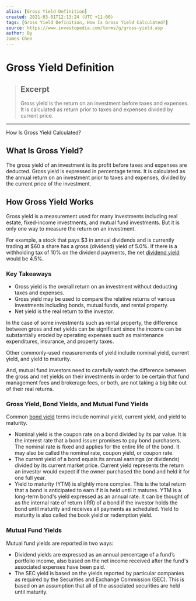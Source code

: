 ```yaml
---
alias: [Gross Yield Definition]
created: 2021-03-01T12:13:24 (UTC +11:00)
tags: [Gross Yield Definition, How Is Gross Yield Calculated?]
source: https://www.investopedia.com/terms/g/gross-yield.asp
author: By
James Chen
---
```


# Gross Yield Definition

> ## Excerpt
> Gross yield is the return on an investment before taxes and expenses. It is calculated as return prior to taxes and expenses divided by current price.

---

How Is Gross Yield Calculated?
## What Is Gross Yield?

The gross yield of an investment is its profit before taxes and expenses are deducted. Gross yield is expressed in percentage terms. It is calculated as the annual return on an investment prior to taxes and expenses, divided by the current price of the investment.

## How Gross Yield Works

Gross yield is a measurement used for many investments including real estate, fixed-income investments, and mutual fund investments. But it is only one way to measure the return on an investment.

For example, a stock that pays $3 in annual dividends and is currently trading at $60 a share has a gross (dividend) yield of 5.0%. If there is a withholding tax of 10% on the dividend payments, the net [dividend yield](https://www.investopedia.com/terms/d/dividendyield.asp) would be 4.5%.

### Key Takeaways

-   Gross yield is the overall return on an investment without deducting taxes and expenses.
-   Gross yield may be used to compare the relative returns of various investments including bonds, mutual funds, and rental property.
-   Net yield is the real return to the investor.

In the case of some investments such as rental property, the difference between gross and net yields can be significant since the income can be substantially eroded by operating expenses such as maintenance expenditures, insurance, and property taxes.

Other commonly-used measurements of yield include nominal yield, current yield, and yield to maturity.

And, mutual fund investors need to carefully watch the difference between the gross and net yields on their investments in order to be certain that fund management fees and brokerage fees, or both, are not taking a big bite out of their real returns.

### Gross Yield, Bond Yields, and Mutual Fund Yields

Common [bond yield](https://www.investopedia.com/terms/b/bond-yield.asp) terms include nominal yield, current yield, and yield to maturity.

-   Nominal yield is the coupon rate on a bond divided by its par value. It is the interest rate that a bond issuer promises to pay bond purchasers. The nominal rate is fixed and applies for the entire life of the bond. It may also be called the nominal rate, coupon yield, or coupon rate.
-   The current yield of a bond equals its annual earnings (or dividends) divided by its current market price. Current yield represents the return an investor would expect if the owner purchased the bond and held it for one full year.
-   Yield to maturity (YTM) is slightly more complex. This is the total return that a bond is anticipated to earn if it is held until it matures. YTM is a long-term bond's yield expressed as an annual rate. It can be thought of as the internal rate of return (IRR) of a bond if the investor holds the bond until maturity and receives all payments as scheduled. Yield to maturity is also called the book yield or redemption yield.

### Mutual Fund Yields

Mutual fund yields are reported in two ways:

-   Dividend yields are expressed as an annual percentage of a fund’s portfolio income, also based on the net income received after the fund's associated expenses have been paid.
-   The SEC yield is based on the yields reported by particular companies as required by the Securities and Exchange Commission (SEC). This is based on an assumption that all of the associated securities are held until maturity.
